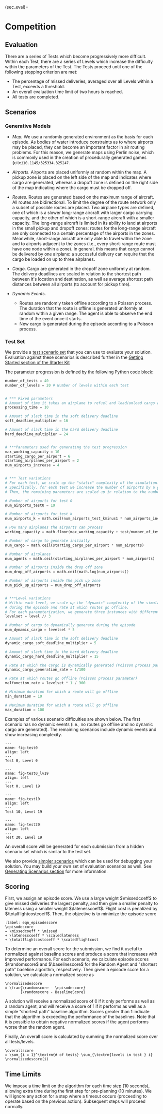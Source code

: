 (sec_eval)=
# Competition

## Evaluation

There are a series of Tests which become progressively more difficult.
Within each Test, there are a series of Levels which increase the difficulty within the parameters of the Test.
The Tests proceed until one of the following stopping criterion are met:
- The percentage of missed deliveries, averaged over all Levels within a Test, exceeds a threshold.
- An overall evaluation time limit of two hours is reached.
- All tests are completed.


## Scenarios

### Generative Models
- *Map.*
  We use a randomly generated environment as the basis for each episode.
  As bodies of water introduce constraints as to where airports may be placed, they can become an important factor in air routing problems.
  For this reason, we generate maps using Perlin noise, which is commonly used in the creation of procedurally generated games {cite}`10.1145/325334.325247`.

- *Airports.*
  Airports are placed uniformly at random within the map.
  A pickup zone is placed on the left side of the map and indicates where cargo are generated, whereas a dropoff zone is defined on the right side of the map indicating where thc cargo must be dropped off.

- *Routes.*
  Routes are generated based on the maximum range of aircraft.
  All routes are bidirectional.
  To limit the degree of the route network only a subset of possible routes are placed.
  Two airplane types are defined, one of which is a slower long-range aircraft with larger cargo carrying capacity, and the other of which is a short-range aircraft with a smaller capacity.
  The long-range aircraft is limited in its ability to land at airports in the small pickup and dropoff zones: routes for the long-range aircraft are only connected to a certain percentage of the airports in the zones.
  Meanwhile, short-range aircraft are only able to travel within the zone and to airports adjacent to the zones (i.e., every short-range route must have one node within a zone).
  In general, this means that cargo cannot be delivered by one airplane: a successful delivery can require that the cargo be loaded on up to three airplanes.

- *Cargo.*
  Cargo are generated in the dropoff zone uniformly at random.
  The delivery deadlines are scaled in relation to the shortest path between it's location and destination, as well as average shortest path distances between all airports (to account for pickup time).

- *Dynamic Events.*
  - Routes are randomly taken offline according to a Poisson process.
    The duration that the route is offline is generated uniformly at random within a given range.
    The agent is able to observe the end time of the event once it starts.
  - New cargo is generated during the episode according to a Poisson process.


### Test Set
We provide a [test scenario set](https://airliftchallenge.com/scenarios/scenarios_test.zip) that you can use to evaluate your solution.
Evaluation against these scenarios is described further in the [Getting Started section of the Starter Kit](https://github.com/airlift-challenge/airlift-starter-kit)

The parameter progression is defined by the following Python code block:
```Python
number_of_tests = 40
number_of_levels = 20 # Number of levels within each test


# *** Fixed parameters
# Amount of time it takes an airplane to refuel and load/unload cargo after landing 
processing_time = 10

# Amount of slack time in the soft delivery deadline
soft_deadline_multiplier = 16

# Amount of slack time in the hard delivery deadline
hard_deadline_multiplier = 24 


# ***Parameters used for generating the test progression
max_working_capacity = 10
starting_cargo_per_airport = 6
starting_airplanes_per_airport = 2
num_airports_increase = 4


# *** Test variations
# For each test, we scale up the "static" complexity of the simulation.
# Specifically, for each test we increase the number of airports by a given percentage.
# Then, the remaining parameters are scaled up in relation to the number of airports.

# Number of airports for test 0
num_airports_test0 = 10

# Number of airports for test k
num_airports_k = math.ceil(num_airports_test_kminus1 * num_airports_increase / 100) 

# How many airplanes the airports can process
working_capacity = math.floor(max_working_capacity + test/number_of_tests * (1-max_working_capacity)) 

# Number of cargo to generate initially 
num_cargo = math.ceil(starting_cargo_per_airport * num_airports) 

# Number of airplanes
num_agents = math.ceil(starting_airplanes_per_airport * num_airports) 

# Number of airports inside the drop off zone
num_drop_off_airports = math.ceil(math.log(num_airports)) 

# Number of airports inside the pick up zone
num_pick_up_airports = num_drop_off_airports 


# ***Level variations
# Within each level, we scale up the "dynamic" complecity of the simulation by increasing the number of new cargo generated
# during the episode and rate at which routes go offline.
# For each parameterization, we generate three instances with different random realizations. 
levelset = level // 3

# Number of cargo to dynamically generate during the episode
num_dynamic_cargo = levelset * 5

# Amount of slack time in the soft delivery deadline
dynamic_cargo_soft_deadline_multiplier = 5 

# Amount of slack time in the hard delivery deadline
dynamic_cargo_hard_deadline_multiplier = 15 

# Rate at which the cargo is dynamically generated (Poisson process parameter)
dynamic_cargo_generation_rate = 1/100 

# Rate at which routes go offline (Poisson process parameter)
malfunction_rate = levelset * 1 / 300 

# Minimum duration for which a route will go offline
min_duration = 10 

# Maximum duration for which a route will go offline
max_duration = 100 
```

Examples of various scenario difficulties are shown below.
The first scenario has no dynamic events (i.e., no routes go offline and no dynamic cargo are generated).
The remaining scenarios include dynamic events and show increasing complexity.

```{figure} Test0_lv0.gif
---
name: fig-test0
align: left
---
Test 0, Level 0
```

```{figure} Test0_lv19.gif
---
name: fig-test0_lv19
align: left
---
Test 0, Level 19
```

```{figure} Test10_lv19.gif
---
name: fig-test10
align: left
---
Test 10, Level 19
```

```{figure} Test20_lv19.gif
---
name: fig-test20
align: left
---
Test 20, Level 19
```

An overall score will be generated for each submission from a hidden scenario set which is similar to the test set.

We also provide [simpler scenarios](https://airliftchallenge.com/scenarios/scenarios_dev.zip) which can be used for debugging your solution.
You may build your own set of evaluation scenarios as well. See [Generating Scenarios section](sec_gen) for more information.


## Scoring

First, we assign an episode score.
We use a large weight $\missedcoeff$ to give missed deliveries the largest penalty, and then give a smaller penalty to lateness using a smaller weight $\latenesscoeff$.
Flight cost is penalized by $\totalflightcostcoeff$.
Then, the objective is to minimize the episode score
```{math}
:label: eqn_episodescore
\episodescore
= \missedcoeff * \missed
+ \latenesscoeff * \scaledlateness
+ \totalflightcostcoeff * \scaledflightcost
```

To determine an overall score for the submission, we find it useful to normalized against baseline scores and produce a score that increases with improved performance.
For each scenario, we calculate episode scores $\randomscore$ and $\baselinescore$ for the Random Agent and "shortest path" baseline algorithm, respectively. 
Then given a episode score for a solution, we calculate a normalized score as
```{math}
\normalizedescore
= \frac{\randomscore - \episodescore}
       {\randomscore - BaselineScore}
```
A solution will receive a normalized score of 0 if it only performs as well as a random agent, and will receive a score of 1 if it performs as well as a simple “shortest path” baseline algorithm.
Scores greater than 1 indicate that the algorithm is exceeding the performance of the baselines.
Note that it is possible to obtain negative normalized scores if the agent performs worse than the random agent.

Finally, An overall score is calculated by summing the normalized score over all tests/levels.
```{math}
\overallscore
= \sum_{i = 1}^\textrm{# of tests} \sum_{\textrm{levels in test } i} \normalizedescore(i)
```


## Time Limits

We impose a time limit on the algorithm for each time step (10 seconds), allowing extra time during the first step for pre-planning (10 minutes).
We will ignore any action for a step where a timeout occurs (proceeding to operate based on the previous action).
Subsequent steps will proceed normally.

